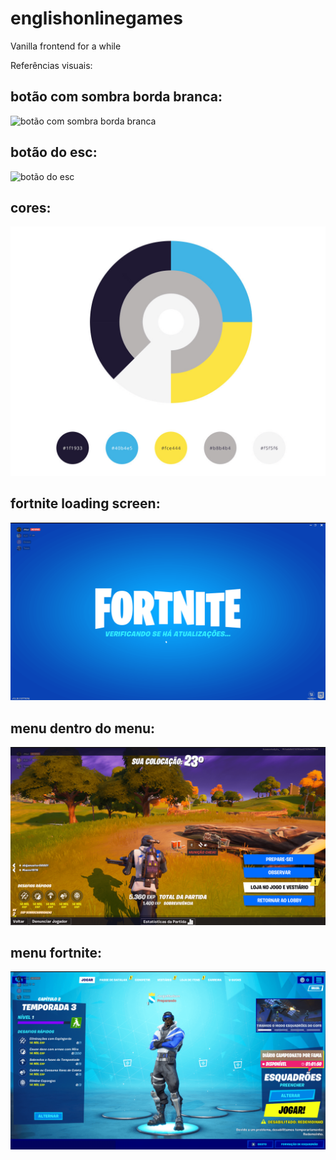 # englishonlinegames
Vanilla frontend for a while

Referências visuais:

## botão com sombra borda branca:
![botão com sombra borda branca](https://github.com/JorgeMadson/englishonlinegames/blob/referencias-visuais/referencias%20visuais/botão%20com%20sombra%20borda%20branca.png)
## botão do esc:
![botão do esc](https://github.com/JorgeMadson/englishonlinegames/blob/referencias-visuais/referencias%20visuais/botão%20do%20esc.png)
## cores:
![cores](https://github.com/JorgeMadson/englishonlinegames/blob/referencias-visuais/referencias%20visuais/cores.png)
## fortnite loading screen:
![fortnite loading screen](https://github.com/JorgeMadson/englishonlinegames/blob/referencias-visuais/referencias%20visuais/fortnite%20loading%20screen.png)
## menu dentro do menu:
![menu dentro do menu](https://github.com/JorgeMadson/englishonlinegames/blob/referencias-visuais/referencias%20visuais/menu%20dentro%20do%20menu.png)
## menu fortnite:
![menu fortnite](https://github.com/JorgeMadson/englishonlinegames/blob/referencias-visuais/referencias%20visuais/menu%20fortnite.png)

